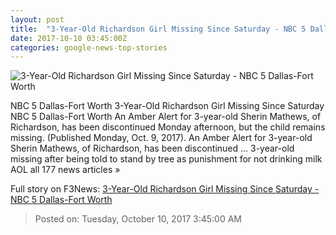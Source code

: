 ```yaml
---
layout: post
title:  "3-Year-Old Richardson Girl Missing Since Saturday - NBC 5 Dallas-Fort Worth"
date: 2017-10-10 03:45:00Z
categories: google-news-top-stories
---
```


![3-Year-Old Richardson Girl Missing Since Saturday - NBC 5 Dallas-Fort Worth](http://media.nbcdfw.com/images/1200*675/wesley+sherin+mathews.jpg)

NBC 5 Dallas-Fort Worth 3-Year-Old Richardson Girl Missing Since Saturday NBC 5 Dallas-Fort Worth An Amber Alert for 3-year-old Sherin Mathews, of Richardson, has been discontinued Monday afternoon, but the child remains missing. (Published Monday, Oct. 9, 2017). An Amber Alert for 3-year-old Sherin Mathews, of Richardson, has been discontinued ... 3-year-old missing after being told to stand by tree as punishment for not drinking milk AOL all 177 news articles »


Full story on F3News: [3-Year-Old Richardson Girl Missing Since Saturday - NBC 5 Dallas-Fort Worth](http://www.f3nws.com/n/2bJDDG)

> Posted on: Tuesday, October 10, 2017 3:45:00 AM
